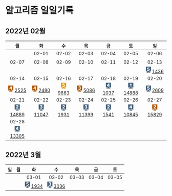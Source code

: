 # 알고리즘 일일기록
## 2022년 02월 

| 월 | 화 | 수 | 목 | 금 | 토 | 일 | 
|:----------:|:----------:|:----------:|:----------:|:----------:|:----------:|:----------:|  
| | 02-01 | 02-02 | 02-03 | 02-04 | 02-05 | 02-06 |
| | | | | | | | 
| 02-07 | 02-08 | 02-09 | 02-10 | 02-11 | 02-12 | 02-13 | 
| | | | | | | <img src="../img/solvedac/silver5.png" width="16" height="20"/> [1436](./BaekJoon_1436.md) | 
| 02-14 | 02-15 | 02-16 | 02-17 | 02-18 | 02-19 | 02-20 | 
|<img src="../img/solvedac/bronze4.png" width="16" height="20"/> [2525](./BaekJoon_2525.md) |<img src="../img/solvedac/bronze4.png" width="16" height="20"/> [2480](./BaekJoon_2480.md) | <img src="../img/solvedac/gold5.png" width="16" height="20"/> [9663](./BaekJoon_9663.md) | <img src="../img/solvedac/bronze3.png" width="16" height="20"/> [5086](./BaekJoon_5086.md) | <img src="../img/solvedac/silver4.png" width="16" height="20"/> [1037](./BaekJoon_1037.md)  | <img src="../img/solvedac/silver1.png" width="16" height="20"/> [14888](./BaekJoon_14888.md) | <img src="../img/solvedac/silver5.png" width="16" height="20"/> [2609](./BaekJoon_2609.md) | | 
| 02-21 | 02-22 | 02-23 | 02-24 | 02-25 | 02-26 | 02-27 | 
| <img src="../img/solvedac/silver2.png" width="16" height="20"/> [14889](./BaekJoon_14889.md) | <img src="../img/solvedac/silver3.png" width="16" height="20"/> [11047](./BaekJoon_11047.md) | <img src="../img/solvedac/silver2.png" width="16" height="20"/> [1931](./BaekJoon_1931.md)  |  <img src="../img/solvedac/silver3.png" width="16" height="20"/> [11399](./BaekJoon_11399.md)  | <img src="../img/solvedac/silver2.png" width="16" height="20"/> [1541](./BaekJoon_1541.md) | <img src="../img/solvedac/silver4.png" width="16" height="20"/> [10845](./BaekJoon_10845.md)  |   <img src="../img/solvedac/bronze2.png" width="16" height="20"/> [15829](./BaekJoon_15829.md) |
| 02-28 | | | | | | | 
|  <img src="../img/solvedac/silver4.png" width="16" height="20"/> [13305](./BaekJoon_13305.md) | | | | | | |


## 2022년 3월
| 일 | 월 | 화 | 수 | 목 | 금 | 토 |
|:----------:|:----------:|:----------:|:----------:|:----------:|:----------:|:----------:|
| | | 03-01 | 03-02 | 03-03 | 03-04 | 03-05 |
| | | <img src="../img/solvedac/silver5.png" width="16" height="20"/> [1934](./BaekJoon_1934.md) | <img src="../img/solvedac/silver3.png" width="16" height="20"/> [3036](./BaekJoon_3036.md) | | | |

